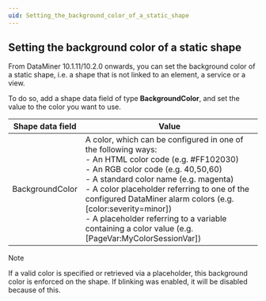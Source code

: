 ```yaml
---
uid: Setting_the_background_color_of_a_static_shape
---
```


## Setting the background color of a static shape

From DataMiner 10.1.11/10.2.0 onwards, you can set the background color of a static shape, i.e. a shape that is not linked to an element, a service or a view.

To do so, add a shape data field of type **BackgroundColor**, and set the value to the color you want to use.

| Shape data field | Value                                                                                                                                                                                                                                                                                                                                                                                                                                                                                                                                                                                                                                                                                                                                                     |
|------------------|-----------------------------------------------------------------------------------------------------------------------------------------------------------------------------------------------------------------------------------------------------------------------------------------------------------------------------------------------------------------------------------------------------------------------------------------------------------------------------------------------------------------------------------------------------------------------------------------------------------------------------------------------------------------------------------------------------------------------------------------------------------|
| BackgroundColor  | A color, which can be configured in one of the following ways:<br> -  An HTML color code (e.g. #FF102030)<br> -  An RGB color code (e.g. 40,50,60)<br> -  A standard color name (e.g. magenta)<br> -  A color placeholder referring to one of the configured DataMiner alarm colors (e.g. \[color:severity=minor\])<br> -  A placeholder referring to a variable containing a color value (e.g. \[PageVar:MyColorSessionVar\]) |

> [!NOTE]
> If a valid color is specified or retrieved via a placeholder, this background color is enforced on the shape. If blinking was enabled, it will be disabled because of this.
>

